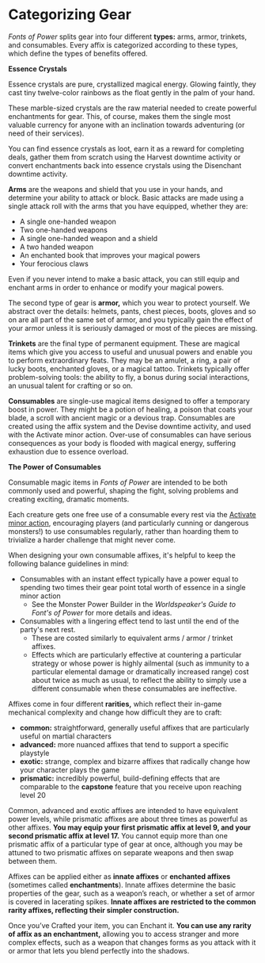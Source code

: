 # Categorizing Gear

_Fonts of Power_ splits gear into four different **types:** arms, armor, trinkets, and consumables. Every affix is categorized according to these types, which define the types of benefits offered.

<div class="infobox">

**Essence Crystals**

Essence crystals are pure, crystallized magical energy. Glowing faintly, they cast tiny twelve-color rainbows as the float gently in the palm of your hand.

These marble-sized crystals are the raw material needed to create powerful enchantments for gear. This, of course, makes them the single most valuable currency for anyone with an inclination towards adventuring (or need of their services).

You can find essence crystals as loot, earn it as a reward for completing deals, gather them from scratch using the Harvest downtime activity or convert enchantments back into essence crystals using the Disenchant downtime activity.

</div>

**Arms** are the weapons and shield that you use in your hands, and determine your ability to attack or block. Basic attacks are made using a single attack roll with the arms that you have equipped, whether they are:

- A single one-handed weapon
- Two one-handed weapons
- A single one-handed weapon and a shield
- A two handed weapon
- An enchanted book that improves your magical powers
- Your ferocious claws

Even if you never intend to make a basic attack, you can still equip and enchant arms in order to enhance or modify your magical powers.

The second type of gear is **armor,** which you wear to protect yourself. We abstract over the details: helmets, pants, chest pieces, boots, gloves and so on are all part of the same set of armor, and you typically gain the effect of your armor unless it is seriously damaged or most of the pieces are missing.

**Trinkets** are the final type of permanent equipment. These are magical items which give you access to useful and unusual powers and enable you to perform extraordinary feats. They may be an amulet, a ring, a pair of lucky boots, enchanted gloves, or a magical tattoo. Trinkets typically offer problem-solving tools: the ability to fly, a bonus during social interactions, an unusual talent for crafting or so on.

**Consumables** are single-use magical items designed to offer a temporary boost in power. They might be a potion of healing, a poison that coats your blade, a scroll with ancient magic or a devious trap. Consumables are created using the affix system and the Devise downtime activity, and used with the Activate minor action. Over-use of consumables can have serious consequences as your body is flooded with magical energy, suffering exhaustion due to essence overload.

<div class="infobox">

**The Power of Consumables**

Consumable magic items in _Fonts of Power_ are intended to be both commonly used and powerful, shaping the fight, solving problems and creating exciting, dramatic moments.

Each creature gets one free use of a consumable every rest via the [Activate minor action](rules/combat/acting-in-combat/minor-actions?id=activate), encouraging players (and particularly cunning or dangerous monsters!) to use consumables regularly, rather than hoarding them to trivialize a harder challenge that might never come.

When designing your own consumable affixes, it's helpful to keep the following balance guidelines in mind:

- Consumables with an instant effect typically have a power equal to spending two times their gear point total worth of essence in a single minor action
  - See the Monster Power Builder in the _Worldspeaker's Guide to Font's of Power_ for more details and ideas.
- Consumables with a lingering effect tend to last until the end of the party's next rest.
  - These are costed similarly to equivalent arms / armor / trinket affixes.
  - Effects which are particularly effective at countering a particular strategy or whose power is highly ailmental (such as immunity to a particular elemental damage or dramatically increased range) cost about twice as much as usual, to reflect the ability to simply use a different consumable when these consumables are ineffective.

</div>

Affixes come in four different **rarities,** which reflect their in-game mechanical complexity and change how difficult they are to craft:

- **common:** straightforward, generally useful affixes that are particularly useful on martial characters
- **advanced:** more nuanced affixes that tend to support a specific playstyle
- **exotic:** strange, complex and bizarre affixes that radically change how your character plays the game
- **prismatic:** incredibly powerful, build-defining effects that are comparable to the **capstone** feature that you receive upon reaching level 20

Common, advanced and exotic affixes are intended to have equivalent power levels, while prismatic affixes are about three times as powerful as other affixes. **You may equip your first prismatic affix at level 9, and your second prismatic affix at level 17.** You cannot equip more than one prismatic affix of a particular type of gear at once, although you may be attuned to two prismatic affixes on separate weapons and then swap between them.

Affixes can be applied either as **innate affixes** or **enchanted affixes** (sometimes called **enchantments**). Innate affixes determine the basic properties of the gear, such as a weapon’s reach, or whether a set of armor is covered in lacerating spikes. **Innate affixes are restricted to the common rarity affixes, reflecting their simpler construction.**

Once you’ve Crafted your item, you can Enchant it. **You can use any rarity of affix as an enchantment,** allowing you to access stranger and more complex effects, such as a weapon that changes forms as you attack with it or armor that lets you blend perfectly into the shadows.
